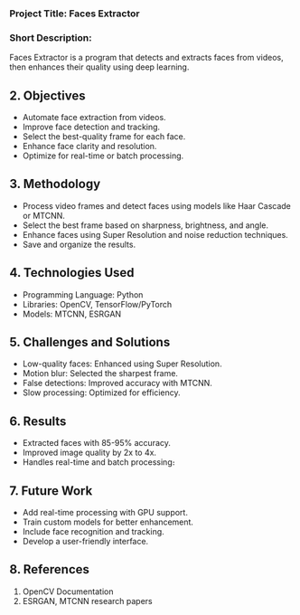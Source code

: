 ### Project Title: Faces Extractor
### Short Description:
Faces Extractor is a program that detects and extracts faces from videos, then enhances their quality using deep learning.
## 2. Objectives
- Automate face extraction from videos.
- Improve face detection and tracking.
- Select the best-quality frame for each face.
- Enhance face clarity and resolution.
- Optimize for real-time or batch processing.
## 3. Methodology
- Process video frames and detect faces using models like Haar Cascade or MTCNN.
- Select the best frame based on sharpness, brightness, and angle.
- Enhance faces using Super Resolution and noise reduction techniques.
- Save and organize the results.
## 4. Technologies Used
- Programming Language: Python
- Libraries: OpenCV, TensorFlow/PyTorch
- Models: MTCNN, ESRGAN
## 5. Challenges and Solutions
- Low-quality faces: Enhanced using Super Resolution.
- Motion blur: Selected the sharpest frame.
- False detections: Improved accuracy with MTCNN.
- Slow processing: Optimized for efficiency.
## 6. Results
- Extracted faces with 85-95% accuracy.
- Improved image quality by 2x to 4x.
- Handles real-time and batch processing։
## 7. Future Work
- Add real-time processing with GPU support.
- Train custom models for better enhancement.
- Include face recognition and tracking.
- Develop a user-friendly interface.
## 8. References
1. OpenCV Documentation
2. ESRGAN, MTCNN research papers
